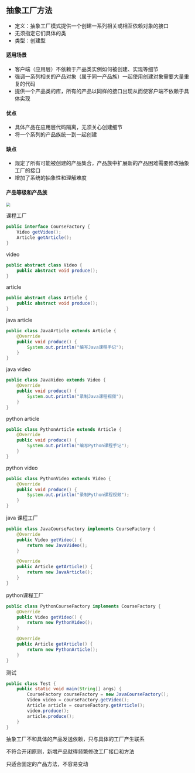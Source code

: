 ## 抽象工厂方法

* 定义：抽象工厂模式提供一个创建一系列相关或相互依赖对象的接口
* 无须指定它们具体的类
* 类型：创建型

#### 适用场景

* 客户端（应用层）不依赖于产品类实例如何被创建、实现等细节
* 强调一系列相关的产品对象（属于同一产品族）一起使用创建对象需要大量重复的代码
* 提供一个产品类的库，所有的产品以同样的接口出现从而使客户端不依赖于具体实现

#### 优点

* 具体产品在应用层代码隔离，无须关心创建细节
* 将一个系列的产品族统一到一起创建

#### 缺点

* 规定了所有可能被创建的产品集合，产品族中扩展新的产品困难需要修改抽象工厂的接口
* 增加了系统的抽象性和理解难度

#### 产品等级和产品族

<img src="../../assets/img/2022-06-07/fast_22-21-59.png" style="zoom:67%;" />

 课程工厂

```java
public interface CourseFactory {
    Video getVideo();
    Article getArticle();
}
```

video

```java
public abstract class Video {
    public abstract void produce();
}
```

article

```java
public abstract class Article {
    public abstract void produce();
}
```

 java article

```java
public class JavaArticle extends Article {
    @Override
    public void produce() {
        System.out.println("编写Java课程手记");
    }
}
```

java video

```java
public class JavaVideo extends Video {
    @Override
    public void produce() {
        System.out.println("录制Java课程视频");
    }
}
```

python article

```java
public class PythonArticle extends Article {
    @Override
    public void produce() {
        System.out.println("编写Python课程手记");
    }
}
```

python video

```java
public class PythonVideo extends Video {
    @Override
    public void produce() {
        System.out.println("录制Python课程视频");
    }
}
```

java 课程工厂

```java
public class JavaCourseFactory implements CourseFactory {
    @Override
    public Video getVideo() {
        return new JavaVideo();
    }

    @Override
    public Article getArticle() {
        return new JavaArticle();
    }
}
```

python课程工厂

```java
public class PythonCourseFactory implements CourseFactory {
    @Override
    public Video getVideo() {
        return new PythonVideo();
    }

    @Override
    public Article getArticle() {
        return new PythonArticle();
    }
}
```

测试

```java
public class Test {
    public static void main(String[] args) {
        CourseFactory courseFactory = new JavaCourseFactory();
        Video video = courseFactory.getVideo();
        Article article = courseFactory.getArticle();
        video.produce();
        article.produce();
    }
}
```

抽象工厂不和具体的产品发送依赖，只与具体的工厂产生联系

不符合开闭原则，新增产品就得频繁修改工厂接口和方法

只适合固定的产品方法，不容易变动